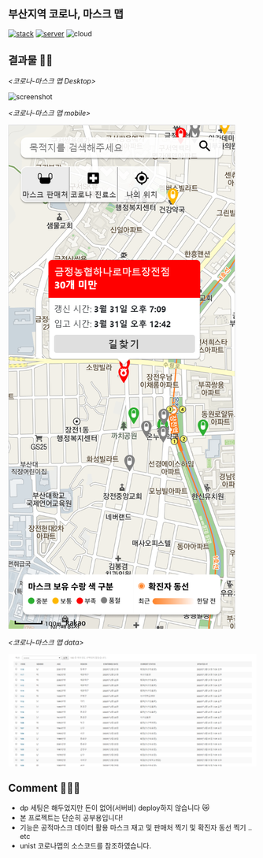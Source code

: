 ## 부산지역 코로나, 마스크 맵

[![stack](https://img.shields.io/badge/stack-django<3.0-blue.svg)](https://github.com/django/django)
[![server](https://img.shields.io/badge/server-Nginx%202.0-red.svg)](https://github.com/nginx/nginx)
![cloud](https://img.shields.io/badge/cloud-aws-lightgrey.svg)


## 결과물 🙌🏻

*<코로나-마스크 맵 Desktop>*

![screenshot](./files/image/부산코로나맵.png)

*<코로나-마스크 맵 mobile>*

![screenshot](./files/image/코로나맵_반응형.png)

*<코로나-마스크 맵 data>*

![screenshot](./files/image/크롤링데이터.png)


## Comment 👨🏻‍💻

- dp 세팅은 해두었지만 돈이 없어(서버비) deploy하지 않습니다 😿
- 본 프로젝트는 단순히 공부용입니다! 
- 기능은 공적마스크 데이터 활용 마스크 재고 및 판매처 찍기 및 확진자 동선 찍기 .. etc
- unist 코로나맵의 소스코드를 참조하였습니다.